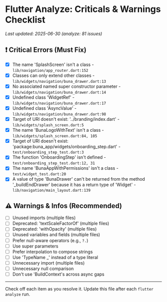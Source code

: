 # Flutter Analyze: Criticals & Warnings Checklist

_Last updated: 2025-06-30 (analyze: 81 issues)_

## ❗ Critical Errors (Must Fix)
- [x] The name 'SplashScreen' isn't a class - `lib/navigation/app_router.dart:152`
- [x] Classes can only extend other classes - `lib/widgets/navigation/buna_drawer.dart:13`
- [x] No associated named super constructor parameter - `lib/widgets/navigation/buna_drawer.dart:14`
- [x] Undefined class 'WidgetRef' - `lib/widgets/navigation/buna_drawer.dart:17`
- [x] Undefined class 'AsyncValue' - `lib/widgets/navigation/buna_drawer.dart:98`
- [x] Target of URI doesn't exist: '../branding/index.dart' - `lib/widgets/splash_screen.dart:5`
- [x] The name 'BunaLogoWithText' isn't a class - `lib/widgets/splash_screen.dart:84, 105`
- [x] Target of URI doesn't exist: 'package:buna_app/widgets/onboarding_step.dart' - `test/onboarding_step_test.dart:3`
- [x] The function 'OnboardingStep' isn't defined - `test/onboarding_step_test.dart:12, 31`
- [x] The name 'BunaAppWithPermissions' isn't a class - `test/widget_test.dart:20`
- [x] A value of type 'BunaDrawer' can't be returned from the method '_buildEndDrawer' because it has a return type of 'Widget' - `lib/navigation/main_layout.dart:139`

## ⚠️ Warnings & Infos (Recommended)
- [ ] Unused imports (multiple files)
- [ ] Deprecated: 'textScaleFactorOf' (multiple files)
- [ ] Deprecated: 'withOpacity' (multiple files)
- [ ] Unused variables and fields (multiple files)
- [ ] Prefer null-aware operators (e.g., `?.`)
- [ ] Use super parameters
- [ ] Prefer interpolation to compose strings
- [ ] Use 'TypeName _' instead of a type literal
- [ ] Unnecessary import (multiple files)
- [ ] Unnecessary null comparison
- [ ] Don't use 'BuildContext's across async gaps

---
Check off each item as you resolve it. Update this file after each `flutter analyze` run.
